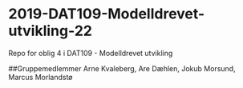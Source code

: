 # 2019-DAT109-Modelldrevet-utvikling-22

Repo for oblig 4 i DAT109 - Modelldrevet utvikling

##Gruppemedlemmer
Arne Kvaleberg, Are Dæhlen, Jokub Morsund, Marcus Morlandstø
